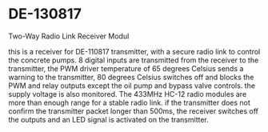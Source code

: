 # DE-130817
Two-Way Radio Link Receiver Modul

this is a receiver for DE-110817 transmitter, with a secure radio link to control the concrete pumps. 8 digital inputs are transmitted from the receiver to the transmitter, the PWM driver temperature of 65 degrees Celsius sends a warning to the transmitter, 80 degrees Celsius switches off and blocks the PWM and relay outputs except the oil pump and bypass valve controls. the supply voltage is also monitored. The 433MHz HC-12 radio modules are more than enough range for a stable radio link. if the transmitter does not confirm the transmitter packet longer than 500ms, the receiver switches off the outputs and an LED signal is activated on the transmitter.
